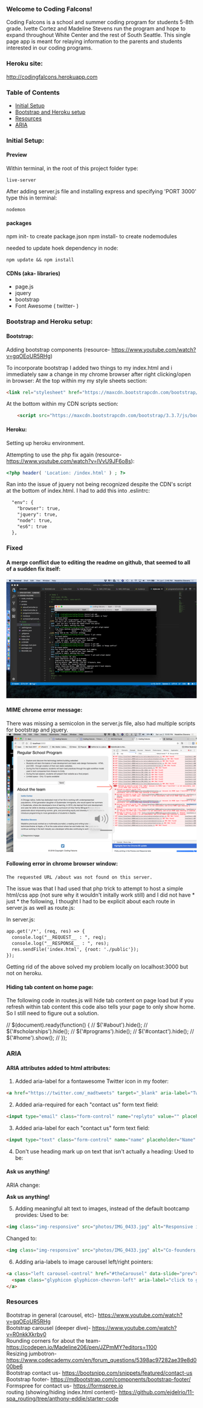 
### Welcome to Coding Falcons!
Coding Falcons is a school and summer coding program for students 5-8th grade. Ivette Cortez and Madeline Stevens run the program and hope to expand throughout White Center and the rest of South Seattle. This single page app is meant for relaying information to the parents and students interested in our coding programs. 

### Heroku site:
http://codingfalcons.herokuapp.com

### Table of Contents
+ [Initial Setup](#preview)
+ [Bootstrap and Heroku setup](#bootstrap)
+ [Resources](#resources)
+ [ARIA](#ARIA)


### Initial Setup:

#### Preview
Within terminal, in the root of this project folder type:
``` 
live-server
```

After adding server.js file and installing express and specifying 'PORT 3000' type this in terminal: 
```
nodemon
```

#### packages
npm init- to create package.json
npm install- to create nodemodules

needed to update hoek dependency in node:
```
npm update && npm install
```

#### CDNs (aka- libraries)

- page.js
- jquery
- bootstrap
- Font Awesome ( twitter- <i class="fab fa-twitter-square"></i>)

### Bootstrap and Heroku setup:

#### Bootstrap:

Adding bootstrap components (resource- https://www.youtube.com/watch?v=gqOEoUR5RHg)

To incorporate bootstrap I added two things to my index.html and i immediately saw a change in my chrome browser after right clicking/open in browser:
At the top within my my style sheets section:
```html
<link rel="stylesheet" href="https://maxcdn.bootstrapcdn.com/bootstrap/3.3.7/css/bootstrap.min.css" integrity="sha384-BVYiiSIFeK1dGmJRAkycuHAHRg32OmUcww7on3RYdg4Va+PmSTsz/K68vbdEjh4u" crossorigin="anonymous">
```

At the bottom within my CDN scripts section:
```html
    <script src="https://maxcdn.bootstrapcdn.com/bootstrap/3.3.7/js/bootstrap.min.js" integrity="sha384-Tc5IQib027qvyjSMfHjOMaLkfuWVxZxUPnCJA7l2mCWNIpG9mGCD8wGNIcPD7Txa" crossorigin="anonymous"></script>
```

#### Heroku:

Setting up heroku environment. 

Attempting to use the php fix again (resource- https://www.youtube.com/watch?v=IVvU9JF6o8s): 

```php
<?php header( 'Location: /index.html' ) ; ?>
```

Ran into the issue of jquery not being recognized despite the CDN's script at the bottom of index.html. I had to add this into .eslintrc:
```
  "env": {
    "browser": true,
    "jquery": true,
    "node": true,
    "es6": true
  },
```

### Fixed 
#### A merge conflict due to editing the readme on github, that seemed to all of a sudden fix itself: 

![terminal](public/photos/terminal.png)

#### MIME chrome error message:

There was missing a semicolon in the server.js file, also had multiple scripts for bootstrap and jquery. 
![terminal](public/photos/screenshot2.png) 

#### Following error in chrome browser window: 
``` 
The requested URL /about was not found on this server.
```
The issue was that I had used that php trick to attempt to host a simple html/css app (not sure why it wouldn't initally work still) and I did not have * just * the following, I thought I had to be explicit about each route in server.js as well as route.js: 

In server.js: 
```
app.get('/*', (req, res) => {
  console.log("__REQUEST__ : ", req);
  console.log("__RESPONSE__ : ", res);
  res.sendFile('index.html', {root: './public'});
});

```
Getting rid of the above solved my problem locally on localhost:3000 but not on heroku. 

#### Hiding tab content on home page:

The following code in routes.js will hide tab content on page load but if you refresh within tab content this code also tells your page to only show home. So I still need to figure out a solution. 

// $(document).ready(function() {
//   $('#about').hide();
//   $('#scholarships').hide();
//   $('#programs').hide();
//   $('#contact').hide();
//   $('#home').show();
// });

### ARIA 
#### ARIA attributes added to html attributes: 

1. Added aria-label for a fontawesome Twitter icon in my footer: 
```html
<a href="https://twitter.com/_madtweets" target="_blank" aria-label="Twitter"><i class="fab fa-twitter-square fa-2x"></i></a> 
```
2. Added aria-required for each "contact us" form text field:
```html
<input type="email" class="form-control" name="replyto" value="" placeholder="E-mail" aria-required="true">
```
3. Added aria-label for each "contact us" form text field:
```html
<input type="text" class="form-control" name="name" placeholder="Name" aria-label="Form, empty name field" aria-required="true">
```
4. Don't use heading mark up on text that isn't actually a heading: 
Used to be: 
 <h4><strong>Ask us anything!</strong></h4>
ARIA change: 
 <p><strong>Ask us anything!</strong></p>

5. Adding meaningful alt text to images, instead of the default bootcamp provides:
Used to be:
```html
<img class="img-responsive" src="photos/IMG_0433.jpg" alt="Responsive imgage">
```
Changed to:
```html
<img class="img-responsive" src="photos/IMG_0433.jpg" alt="Co-founders, Maddy and Ivette pose for selfie">
```
6. Adding aria-labels to image carousel left/right pointers: 
```html
<a class="left carousel-control" href="#theCarousel" data-slide="prev">
  <span class="glyphicon glyphicon-chevron-left" aria-label="click to go to left carousel image"></span>
</a>
```







### Resources 

Bootstrap in general (carousel, etc)- https://www.youtube.com/watch?v=gqOEoUR5RHg   
Bootstrap carousel (deeper dive)- https://www.youtube.com/watch?v=R0nkkXkrby0  
Rounding corners for about the team- https://codepen.io/Madeline206/pen/JZPmMY?editors=1100   
Resizing jumbotron- https://www.codecademy.com/en/forum_questions/5398ac97282ae39e8d000be6   
Bootstrap contact us- https://bootsnipp.com/snippets/featured/contact-us  
Bootstrap footer- https://mdbootstrap.com/components/bootstrap-footer/  
Formspree for contact us- https://formspree.io  
routing (showing/hiding index.html content)- https://github.com/ejdelrio/11-spa_routing/tree/anthony-eddie/starter-code    




